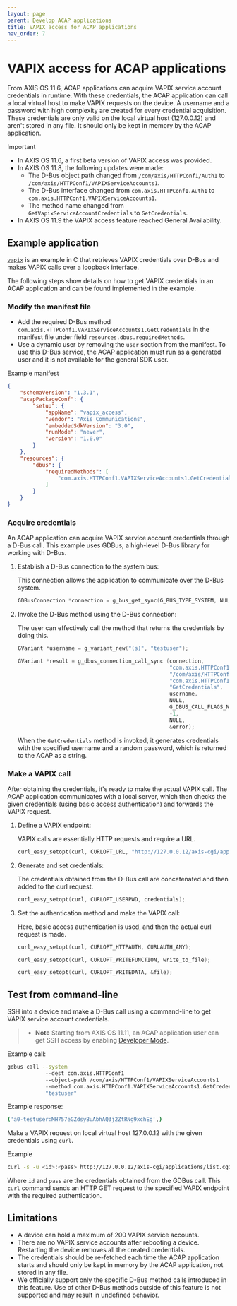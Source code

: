 ```yaml
---
layout: page
parent: Develop ACAP applications
title: VAPIX access for ACAP applications
nav_order: 7
---
```


# VAPIX access for ACAP applications

From AXIS OS 11.6, ACAP applications can acquire VAPIX service account credentials in runtime. With these credentials, the ACAP application can call a local virtual host to make VAPIX requests on the device. A username and a password with high complexity are created for every credential acquisition. These credentials are only valid on the local virtual host (127.0.0.12) and aren't stored in any file. It should only be kept in memory by the ACAP application.

> [!IMPORTANT]
>
> - In AXIS OS 11.6, a first beta version of VAPIX access was provided.
> - In AXIS OS 11.8, the following updates were made:
>   - The D-Bus object path changed from `/com/axis/HTTPConf1/Auth1` to `/com/axis/HTTPConf1/VAPIXServiceAccounts1`.
>   - The D-Bus interface changed from `com.axis.HTTPConf1.Auth1` to `com.axis.HTTPConf1.VAPIXServiceAccounts1`.
>   - The method name changed from `GetVapixServiceAccountCredentials` to `GetCredentials`.
> - In AXIS OS 11.9 the VAPIX access feature reached General Availability.

## Example application

[`vapix`](https://github.com/AxisCommunications/acap-native-sdk-examples/tree/main/vapix)
is an example in C that retrieves VAPIX credentials over D-Bus and makes VAPIX
calls over a loopback interface.

The following steps show details on how to get VAPIX credentials in an ACAP
application and can be found implemented in the example.

### Modify the manifest file

- Add the required D-Bus method `com.axis.HTTPConf1.VAPIXServiceAccounts1.GetCredentials` in the manifest file under field `resources.dbus.requiredMethods`.
- Use a dynamic user by removing the `user` section from the manifest. To use this D-Bus service, the ACAP application must run as a generated user and it is not available for the general SDK user.

Example manifest

```json
{
    "schemaVersion": "1.3.1",
    "acapPackageConf": {
        "setup": {
            "appName": "vapix_access",
            "vendor": "Axis Communications",
            "embeddedSdkVersion": "3.0",
            "runMode": "never",
            "version": "1.0.0"
        }
    },
    "resources": {
        "dbus": {
            "requiredMethods": [
                "com.axis.HTTPConf1.VAPIXServiceAccounts1.GetCredentials"
            ]
        }
    }
}
```

### Acquire credentials

An ACAP application can acquire VAPIX service account credentials through a D-Bus call. This example uses GDBus, a high-level D-Bus library for working with D-Bus.

1. Establish a D-Bus connection to the system bus:

    This connection allows the application to communicate over the D-Bus system.

    ```c
    GDBusConnection *connection = g_bus_get_sync(G_BUS_TYPE_SYSTEM, NULL, &error);
    ```

2. Invoke the D-Bus method using the D-Bus connection:

    The user can effectively call the method that returns the credentials by doing this.

    ```c
    GVariant *username = g_variant_new("(s)", "testuser");

    GVariant *result = g_dbus_connection_call_sync (connection,
                                                    "com.axis.HTTPConf1",
                                                    "/com/axis/HTTPConf1/VAPIXServiceAccounts1",
                                                    "com.axis.HTTPConf1.VAPIXServiceAccounts1",
                                                    "GetCredentials",
                                                    username,
                                                    NULL,
                                                    G_DBUS_CALL_FLAGS_NONE,
                                                    -1,
                                                    NULL,
                                                    &error);
    ```

    When the `GetCredentials` method is invoked, it generates credentials with the specified username and a random password, which is returned to the ACAP as a string.

### Make a VAPIX call

After obtaining the credentials, it's ready to make the actual VAPIX call. The ACAP application communicates with a local server, which then checks the given credentials (using basic access authentication) and forwards the VAPIX request.

1. Define a VAPIX endpoint:

    VAPIX calls are essentially HTTP requests and require a URL.

    ```c
    curl_easy_setopt(curl, CURLOPT_URL, "http://127.0.0.12/axis-cgi/applications/list.cgi");
    ```

2. Generate and set credentials:

    The credentials obtained from the D-Bus call are concatenated and then added to the curl request.

    ```c
    curl_easy_setopt(curl, CURLOPT_USERPWD, credentials);
    ```

3. Set the authentication method and make the VAPIX call:

    Here, basic access authentication is used, and then the actual curl request is made.

    ```c
    curl_easy_setopt(curl, CURLOPT_HTTPAUTH, CURLAUTH_ANY);

    curl_easy_setopt(curl, CURLOPT_WRITEFUNCTION, write_to_file);

    curl_easy_setopt(curl, CURLOPT_WRITEDATA, &file);
    ```

## Test from command-line

SSH into a device and make a D-Bus call using a command-line to get VAPIX service account credentials.

> - **Note** Starting from AXIS OS 11.11, an ACAP application user can get SSH access by enabling [Developer Mode](../get-started/set-up-developer-environment/set-up-device-advanced#developer-mode).

Example call:

```bash
gdbus call --system
            --dest com.axis.HTTPConf1
            --object-path /com/axis/HTTPConf1/VAPIXServiceAccounts1
            --method com.axis.HTTPConf1.VAPIXServiceAccounts1.GetCredentials
            "testuser"
```

Example response:

```bash
('a0-testuser:MH757eGZdsyBuAbhAQ3j2ZtRNg9xchEg',)
```

Make a VAPIX request on local virtual host 127.0.0.12 with the given credentials using `curl`.

Example

```bash
curl -s -u <id>:<pass> http://127.0.0.12/axis-cgi/applications/list.cgi
```

Where `id` and `pass` are the credentials obtained from the GDBus call. This `curl` command sends an HTTP GET request to the specified VAPIX endpoint with the required authentication.

## Limitations

- A device can hold a maximum of 200 VAPIX service accounts.
- There are no VAPIX service accounts after rebooting a device. Restarting the device removes all the created credentials.
- The credentials should be re-fetched each time the ACAP application starts and should only be kept in memory by the ACAP application, not stored in any file.
- We officially support only the specific D-Bus method calls introduced in this feature. Use of other D-Bus methods outside of this feature is not supported and may result in undefined behavior.

